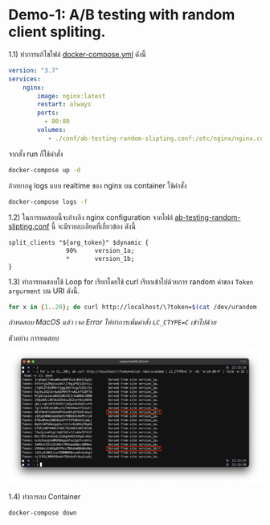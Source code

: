 # Demo-1: A/B testing with random client spliting.
1.1) ทำการแก้ไขไฟล์ [docker-compose.yml](../docker-compose.yml) ดังนี้
```yaml
version: "3.7"
services:
    nginx:
        image: nginx:latest
        restart: always
        ports:
          - 80:80
        volumes:
           - ./conf/ab-testing-random-slipting.conf:/etc/nginx/nginx.conf
```
จากสั่ง run ก็ใช้คำสั่ง 
```sh
docker-compose up -d
```
ถ้าอยากดู logs แบบ realtime ของ nginx บน container ใช้คำสั่ง
```sh
docker-compose logs -f
```
1.2) ในการทดสอบนี้จะอ้างอิง nginx configuration จากไฟล์ [ab-testing-random-slipting.conf](conf/ab-testing-random-slipting.conf) นี้ จะมีรายละเอียดที่เกี่ยวข้อง ดังนี้
```nginx
split_clients "${arg_token}" $dynamic {
                90%     version_1a;
                *       version_1b;
}
```
1.3) ทำการทดสอบใช้ Loop for เรียกโดยใช้ curl เรียกเข้าไปด้วยการ random ค่าของ ```Token argurment``` บน URI ดังนี้.
```sh
for x in {1..20}; do curl http://localhost/\?token=$(cat /dev/urandom | LC_CTYPE=C tr -dc 'a-zA-Z0-9' | fold -w 32 | head -n 1); done
```
*ถ้าทดสอบ MacOS แล้ว เจอ Error ให้ทำการเพิ่มคำสั่ง ```LC_CTYPE=C``` เข้าไปด้วย*

ตัวอย่าง การทดสอบ

![demo-1-1](images/demo-1-1.png)

1.4) ทำการลบ Container 
```sh
docker-compose down
```